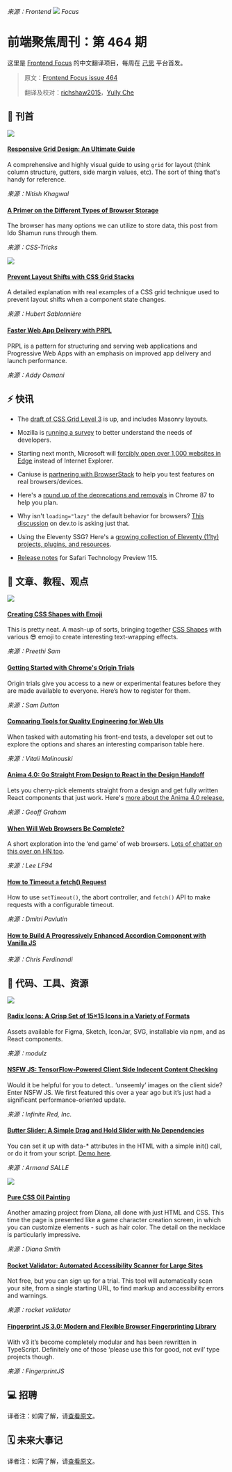 *来源：Frontend ![](https://res.cloudinary.com/cpress/image/upload/v1602675575/hhmdxfk96fnbq3effjk1.png) Focus*

# 前端聚焦周刊：第 464 期

这里是 [Frontend Focus](https://frontendfoc.us/latest) 的中文翻译项目，每周在 [己思](https://ohmyrss.com/?fef) 平台首发。

> 原文：[Frontend Focus issue 464](https://frontendfoc.us/issues/464)
> 
> 翻译及校对：[richshaw2015](https://github.com/richshaw2015)，[Yully Che](https://github.com/chechebecomestrong)

## 🚀 刊首

[![](https://res.cloudinary.com/cpress/image/upload/w_1280,e_sharpen:60/v1603894456/cvqq6foiu3vzyl9mmd3d.png)](https://frontendfoc.us/link/97585/rss)

#### [Responsive Grid Design: An Ultimate Guide](https://frontendfoc.us/link/97585/rss "medium.muz.li")

A comprehensive and highly visual guide to using `grid` for layout (think column structure, gutters, side margin values, etc). The sort of thing that's handy for reference.

*来源：Nitish Khagwal*

#### [A Primer on the Different Types of Browser Storage](https://frontendfoc.us/link/97586/rss "css-tricks.com")

The browser has many options we can utilize to store data, this post from Ido Shamun runs through them.

*来源：CSS-Tricks*

[![](https://copm.s3.amazonaws.com/b2dbdcc6.jpg)](https://frontendfoc.us/link/97620/rss)

#### [Prevent Layout Shifts with CSS Grid Stacks](https://frontendfoc.us/link/97588/rss "www.hsablonniere.com")

A detailed explanation with real examples of a CSS grid technique used to prevent layout shifts when a component state changes.

*来源：Hubert Sablonnière*

#### [Faster Web App Delivery with PRPL](https://frontendfoc.us/link/97589/rss "addyosmani.com")

PRPL is a pattern for structuring and serving web applications and Progressive Web Apps with an emphasis on improved app delivery and launch performance.

*来源：Addy Osmani*

## ⚡️ 快讯

*   The [draft of CSS Grid Level 3](https://frontendfoc.us/link/97590/rss) is up, and includes Masonry layouts.

*   Mozilla is [running a survey](https://frontendfoc.us/link/97591/rss) to better understand the needs of developers.

*   Starting next month, Microsoft will [forcibly open over 1,000 websites in Edge](https://frontendfoc.us/link/97592/rss) instead of Internet Explorer.

*   Caniuse is [partnering with BrowserStack](https://frontendfoc.us/link/97593/rss) to help you test features on real browsers/devices.

*   Here's a [round up of the deprecations and removals](https://frontendfoc.us/link/97594/rss) in Chrome 87 to help you plan.

*   Why isn't `loading="lazy"` the default behavior for browsers? [This discussion](https://frontendfoc.us/link/97595/rss) on dev.to is asking just that.

*   Using the Eleventy SSG? Here's a [growing collection of Eleventy (11ty) projects, plugins, and resources](https://frontendfoc.us/link/97596/rss).

*   [Release notes](https://frontendfoc.us/link/97597/rss) for Safari Technology Preview 115.

## 📙 文章、教程、观点

[![](https://res.cloudinary.com/cpress/image/upload/v1603895719/z6pzwoaphxem3xo7df1p.png)](https://frontendfoc.us/link/97602/rss)

#### [Creating CSS Shapes with Emoji](https://frontendfoc.us/link/97602/rss "css-tricks.com")

This is pretty neat. A mash-up of sorts, bringing together [CSS Shapes](https://frontendfoc.us/link/97603/rss) with various 😎 emoji to create interesting text-wrapping effects.

*来源：Preethi Sam*

#### [Getting Started with Chrome's Origin Trials](https://frontendfoc.us/link/97604/rss "web.dev")

Origin trials give you access to a new or experimental features before they are made available to everyone. Here’s how to register for them.

*来源：Sam Dutton*

#### [Comparing Tools for Quality Engineering for Web UIs](https://frontendfoc.us/link/97606/rss "w2ui.com")

When tasked with automating his front-end tests, a developer set out to explore the options and shares an interesting comparison table here.

*来源：Vitali Malinouski*

#### [Anima 4.0: Go Straight From Design to React in the Design Handoff](https://frontendfoc.us/link/97607/rss "css-tricks.com")

Lets you cherry-pick elements straight from a design and get fully written React components that just work. Here's [more about the Anima 4.0 release.](https://frontendfoc.us/link/97623/rss)

*来源：Geoff Graham*

#### [When Will Web Browsers Be Complete?](https://frontendfoc.us/link/97608/rss "gist.github.com")

A short exploration into the ‘end game’ of web browsers. [Lots of chatter on this over on HN too](https://frontendfoc.us/link/97609/rss).

*来源：Lee LF94*

#### [How to Timeout a fetch() Request](https://frontendfoc.us/link/97610/rss "dmitripavlutin.com")

How to use `setTimeout()`, the abort controller, and `fetch()` API to make requests with a configurable timeout.

*来源：Dmitri Pavlutin*

#### [How to Build A Progressively Enhanced Accordion Component with Vanilla JS](https://frontendfoc.us/link/97612/rss "gomakethings.com")

*来源：Chris Ferdinandi*

## 🔧 代码、工具、资源

[![](https://res.cloudinary.com/cpress/image/upload/w_1280,e_sharpen:60/v1603895373/nbjhwimonxfnbzl7bdpx.png)](https://frontendfoc.us/link/97613/rss)

#### [Radix Icons: A Crisp Set of 15×15 Icons in a Variety of Formats](https://frontendfoc.us/link/97613/rss "icons.modulz.app")

Assets available for Figma, Sketch, IconJar, SVG, installable via npm, and as React components.

*来源：modulz*

#### [NSFW JS: TensorFlow-Powered Client Side Indecent Content Checking](https://frontendfoc.us/link/97619/rss "github.com")

Would it be helpful for you to detect.. ‘unseemly’ images on the client side? Enter NSFW JS. We first featured this over a year ago but it’s just had a significant performance-oriented update.

*来源：Infinite Red, Inc.*

#### [Butter Slider: A Simple Drag and Hold Slider with No Dependencies](https://frontendfoc.us/link/97614/rss "github.com")

You can set it up with data-\* attributes in the HTML with a simple init() call, or do it from your script. [Demo here](https://frontendfoc.us/link/97615/rss).

*来源：Armand SALLE*

[![](https://res.cloudinary.com/cpress/image/upload/v1603885855/dr5riqhyfum52w7jh5ts.png)](https://frontendfoc.us/link/97617/rss)

#### [Pure CSS Oil Painting](https://frontendfoc.us/link/97617/rss "diana-adrianne.com")

Another amazing project from Diana, all done with just HTML and CSS. This time the page is presented like a game character creation screen, in which you can customize elements - such as hair color. The detail on the necklace is particularly impressive.

*来源：Diana Smith*

#### [Rocket Validator: Automated Accessibility Scanner for Large Sites](https://frontendfoc.us/link/97618/rss "rocketvalidator.com")

Not free, but you can sign up for a trial. This tool will automatically scan your site, from a single starting URL, to find markup and accessibility errors and warnings.

*来源：rocket validator*

#### [Fingerprint JS 3.0: Modern and Flexible Browser Fingerprinting Library](https://frontendfoc.us/link/97616/rss "github.com")

With v3 it’s become completely modular and has been rewritten in TypeScript. Definitely one of those ‘please use this for good, not evil’ type projects though.

*来源：FingerprintJS*

## 💻 招聘

译者注：如需了解，请[查看原文](https://frontendfoc.us/issues/464)。

## 🗓 未来大事记

译者注：如需了解，请[查看原文](https://frontendfoc.us/issues/464)。

